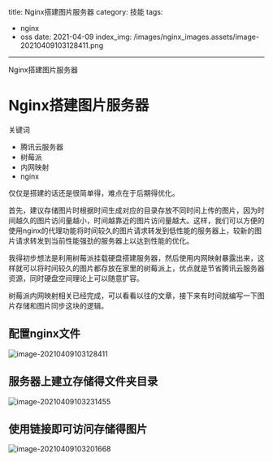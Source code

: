 title: Nginx搭建图片服务器
category: 技能
tags: 
  - nginx
  - oss
date: 2021-04-09
index_img: /images/nginx_images.assets/image-20210409103128411.png

---

Nginx搭建图片服务器


<!--more-->

# Nginx搭建图片服务器

关键词
- 腾讯云服务器
- 树莓派
- 内网映射
- nginx

仅仅是搭建的话还是很简单得，难点在于后期得优化。

首先，建议存储图片时根据时间生成对应的目录存放不同时间上传的图片，因为时间越久的图片访问量越小，时间越靠近的图片访问量越大。这样，我们可以方便的使用nginx的代理功能将时间较久的图片请求转发到低性能的服务器上，较新的图片请求转发到当前性能强劲的服务器上以达到性能的优化。

我得初步想法是利用树莓派挂载硬盘搭建服务器，然后使用内网映射暴露出来，这样就可以将时间较久的图片都存放在家里的树莓派上，优点就是节省腾讯云服务器资源，同时硬盘空间理论上可以随意扩容。

树莓派内网映射相关已经完成，可以看看以往的文章，接下来有时间就编写一下图片存储和图片同步这块的逻辑。

## 配置nginx文件



![image-20210409103128411](/images/nginx_images.assets/image-20210409103128411.png)



## 服务器上建立存储得文件夹目录

![image-20210409103231455](/images/nginx_images.assets/image-20210409103231455.png)



## 使用链接即可访问存储得图片

![image-20210409103201668](/images/nginx_images.assets/image-20210409103201668.png)